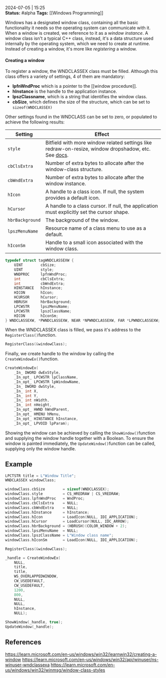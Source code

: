 2024-07-05 | 15:25  
**Status:** #alpha
**Tags:** [[Windows Programming]]

Windows has a designated window class, containing all the basic functionality it needs so the operating system can communicate with it. When a window is created, we reference to it as a *window instance*. A window class isn't a typical C++ class, instead, it's a data structure used internally by the operating system, which we need to create at runtime. Instead of creating a window, it's more like *registering* a window.

#### Creating a window
To register a window, the WNDCLASSEX class must be filled. Although this class offers a variety of settings, 4 of them are mandatory:
- **lpfnWndProc** which is a pointer to the [[window procedure]]. 
- **hInstance** is the handle to the application instance.
- **lpszClassname**, which is a string that identifies the window class.
- **cbSize**, which defines the size of the structure, which can be set to ```sizeof(WNDCLASSEX)```

Other settings found in the WNDCLASS can be set to zero, or populated to achieve the following results:

| Setting             | Effect                                                                                                                                                                            |
| ------------------- | --------------------------------------------------------------------------------------------------------------------------------------------------------------------------------- |
| ```style```         | Bitfield with more window related settings like redraw-on-resize, window dropshadow, etc. See [docs](https://learn.microsoft.com/en-us/windows/win32/winmsg/window-class-styles). |
| ```cbClsExtra```    | Number of extra bytes to allocate after the window-class structure.                                                                                                               |
| ```cbWndExtra```    | Number of extra bytes to allocate after the window instance.                                                                                                                      |
| ```hIcon```         | A handle to a class icon. If null, the system provides a default icon.                                                                                                            |
| ```hCursor```       | A handle to a class cursor. If null, the application must explicitly set the cursor shape.                                                                                        |
| ```hbrBackground``` | The background of the window.                                                                                                                                                     |
| ```lpszMenuName```  | Resource name of a class menu to use as a default.                                                                                                                                |
| ```hIconSm```       | Handle to a small icon associated with the window class.                                                                                                                          |
```cpp
typedef struct tagWNDCLASSEXW {
    UINT        cbSize;
    UINT        style;
    WNDPROC     lpfnWndProc;
    int         cbClsExtra;
    int         cbWndExtra;
    HINSTANCE   hInstance;
    HICON       hIcon;
    HCURSOR     hCursor;
    HBRUSH      hbrBackground;
    LPCWSTR     lpszMenuName;
    LPCWSTR     lpszClassName;
    HICON       hIconSm;
} WNDCLASSEXW, *PWNDCLASSEXW, NEAR *NPWNDCLASSEXW, FAR *LPWNDCLASSEXW;
```

When the WNDCLASSEX class is filled, we pass it's address to the ```RegisterClass()```function. 

```cpp
RegisterClass(&windowClass);
```

Finally, we create handle to the window by calling the ```CreateWindowEx()```function.

```cpp
CreateWindowEx(
    _In_ DWORD dwExStyle,
    _In_opt_ LPCWSTR lpClassName,
    _In_opt_ LPCWSTR lpWindowName,
    _In_ DWORD dwStyle,
    _In_ int X,
    _In_ int Y,
    _In_ int nWidth,
    _In_ int nHeight,
    _In_opt_ HWND hWndParent,
    _In_opt_ HMENU hMenu,
    _In_opt_ HINSTANCE hInstance,
    _In_opt_ LPVOID lpParam);
```

Showing the window can be achieved by calling the ```ShowWindow()```function and supplying the window handle together with a Boolean. To ensure the window is painted immediately, the ```UpdateWindow()```function can be called, supplying only the window handle.
## Example

```cpp
LPCTSTR title = L"Window Title";
WNDCLASSEX windowClass;

windowClass.cbSize        = sizeof(WNDCLASSEX);
windowClass.style         = CS_HREDRAW | CS_VREDRAW;
windowClass.lpfnWndProc   = WndProc;
windowClass.cbClsExtra    = NULL;
windowClass.cbWndExtra    = NULL;
windowClass.hInstance     = hInstance;
windowClass.hIcon         = LoadIcon(NULL, IDI_APPLICATION);
windowClass.hCursor       = LoadCursor(NULL, IDC_ARROW);
windowClass.hbrBackground = (HBRUSH)(COLOR_WINDOW + 2);
windowClass.lpszMenuName  = NULL;
windowClass.lpszClassName = L"Window class name";
windowClass.hIconSm       = LoadIcon(NULL, IDI_APPLICATION);

RegisterClass(&windowClass);

_handle = CreateWindowEx(
	NULL, 
	title, 
	title, 
	WS_OVERLAPPEDWINDOW, 
	CW_USEDEFAULT, 
	CW_USEDEFAULT, 
	1200, 
	800, 
	NULL, 
	NULL, 
	hInstance, 
	NULL);

ShowWindow(_handle, true);
UpdateWindow(_handle);
```

## References
https://learn.microsoft.com/en-us/windows/win32/learnwin32/creating-a-window
https://learn.microsoft.com/en-us/windows/win32/api/winuser/ns-winuser-wndclassexa
https://learn.microsoft.com/en-us/windows/win32/winmsg/window-class-styles